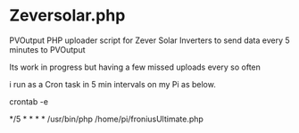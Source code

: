 # Zeversolar.php
PVOutput PHP uploader script for Zever Solar Inverters to send data every 5 minutes to PVOutput

Its work in progress but having a few missed uploads every so often

i run as a Cron task in 5 min intervals on my Pi as below.

crontab -e

*/5 * * * * /usr/bin/php /home/pi/froniusUltimate.php
